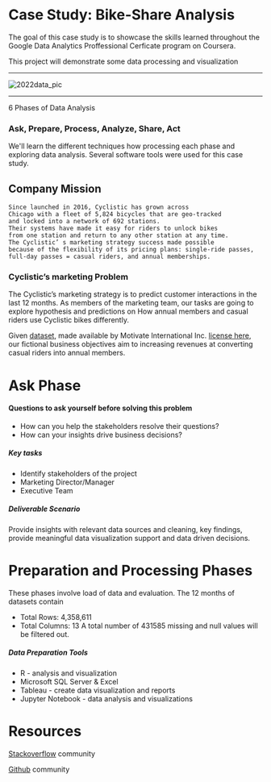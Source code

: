 
# Case Study: Bike-Share Analysis 
 The goal of this case study is to showcase the skills learned 
 throughout the Google Data Analytics Proffessional 
 Cerficate program on Coursera.

 This project will demonstrate some data processing and visualization
 
 ------------------------------------------------------------------
 
 ![2022data_pic](https://user-images.githubusercontent.com/36643432/163570923-1f7776e0-5452-49a7-b2a1-7dde0394b335.png)

------------------------------------------------------------------
 
 6 Phases of Data Analysis 
 ### Ask, Prepare, Process, Analyze, Share, Act
 
 We'll learn the different techniques 
 how processing each phase and exploring data analysis. 
 Several software tools were used for this case study.


 ## Company Mission
    Since launched in 2016, Cyclistic has grown across 
    Chicago with a fleet of 5,824 bicycles that are geo-tracked 
    and locked into a network of 692 stations. 
    Their systems have made it easy for riders to unlock bikes 
    from one station and return to any other station at any time. 
    The Cyclistic’ s marketing strategy success made possible 
    because of the flexibility of its pricing plans: single-ride passes, 
    full-day passes = casual riders, and annual memberships.

### Cyclistic’s marketing Problem
The Cyclistic’s marketing strategy is 
to predict customer interactions in the last 12 months.
As members of the marketing team, our tasks are going to
explore hypothesis and predictions on 
How annual members and casual riders use Cyclistic bikes differently.

Given [dataset](https://divvy-tripdata.s3.amazonaws.com/index.html), 
made available by Motivate International Inc. 
[license here](https://ride.divvybikes.com/data-license-agreement), 
our fictional business objectives aim to increasing revenues at
converting casual riders into annual members.


# Ask Phase

#### Questions to ask yourself before solving this problem

- How can you help the stakeholders resolve their questions?
- How can your insights drive business decisions?

##### Key tasks 

- Identify stakeholders of the project 
- Marketing Director/Manager
- Executive Team

##### Deliverable Scenario
Provide insights with relevant data sources 
and cleaning, key findings,
provide meaningful data visualization support 
and data driven decisions.


# Preparation and Processing Phases
These phases involve load of data and evaluation.
The 12 months of datasets contain 
- Total Rows: 4,358,611
- Total Columns: 13
A total number of 431585 missing 
and null values will be filtered out.


##### Data Preparation Tools 
- R - analysis and visualization
- Microsoft SQL Server & Excel
- Tableau - create data visualization and reports
- Jupyter Notebook - data analysis and visualizations


# Resources
[Stackoverflow](https://stackoverflow.com/) community

[Github](https://github.com/) community











